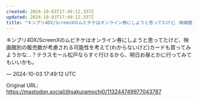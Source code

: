```yaml
---
created: 2024-10-03T17:49:12.337Z
updated: 2024-10-03T17:49:12.337Z
title: "キンプリ4DX/ScreenXのムビチケはオンライン券にしようと思ってたけど、映画館別の販売数が考慮される可能性を考えて(わからないけど)カードも買ってみようか[...]"
---
```


<p>キンプリ4DX/ScreenXのムビチケはオンライン券にしようと思ってたけど、映画館別の販売数が考慮される可能性を考えて(わからないけど)カードも買ってみようかな…？テラスモール松戸ならすぐ行けるから、明日お昼とかに行ってみてもいいかも。</p>

&mdash; 2024-10-03 17:49:12 UTC

Original URL: https://mastodon.social/@sakuramochi0/113244749977043787

